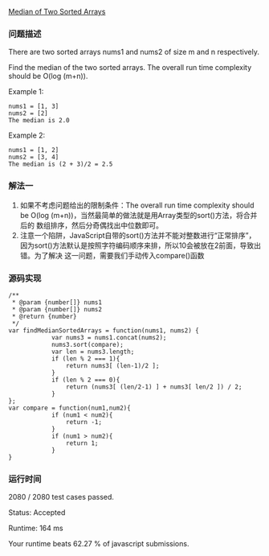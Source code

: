 [Median of Two Sorted Arrays](https://leetcode.com/problems/median-of-two-sorted-arrays/description/)
### 问题描述
There are two sorted arrays nums1 and nums2 of size m and n respectively.

Find the median of the two sorted arrays. The overall run time complexity should be O(log (m+n)).

Example 1:

```
nums1 = [1, 3]
nums2 = [2]
The median is 2.0
```

Example 2:

```
nums1 = [1, 2]
nums2 = [3, 4]
The median is (2 + 3)/2 = 2.5
```
### 解法一
1. 如果不考虑问题给出的限制条件：The overall run time complexity should be O(log (m+n))，当然最简单的做法就是用Array类型的sort()方法，将合并后的
数组排序，然后分奇偶找出中位数即可。
2. 注意一个陷阱，JavaScript自带的sort()方法并不能对整数进行“正常排序”，因为sort()方法默认是按照字符编码顺序来排，所以10会被放在2前面，导致出错。为了解决
这一问题，需要我们手动传入compare()函数
### 源码实现
```
/**
 * @param {number[]} nums1
 * @param {number[]} nums2
 * @return {number}
 */
var findMedianSortedArrays = function(nums1, nums2) {
            var nums3 = nums1.concat(nums2);
            nums3.sort(compare);
            var len = nums3.length;
            if (len % 2 === 1){
                return nums3[ (len-1)/2 ];
            }
            if (len % 2 === 0){
                return (nums3[ (len/2-1) ] + nums3[ len/2 ]) / 2;
            }
};
var compare = function(num1,num2){
            if (num1 < num2){
                return -1;
            }
            if (num1 > num2){
                return 1;
            }
}
```
### 运行时间

2080 / 2080 test cases passed.

Status: Accepted

Runtime: 164 ms

Your runtime beats 62.27 % of javascript submissions.
